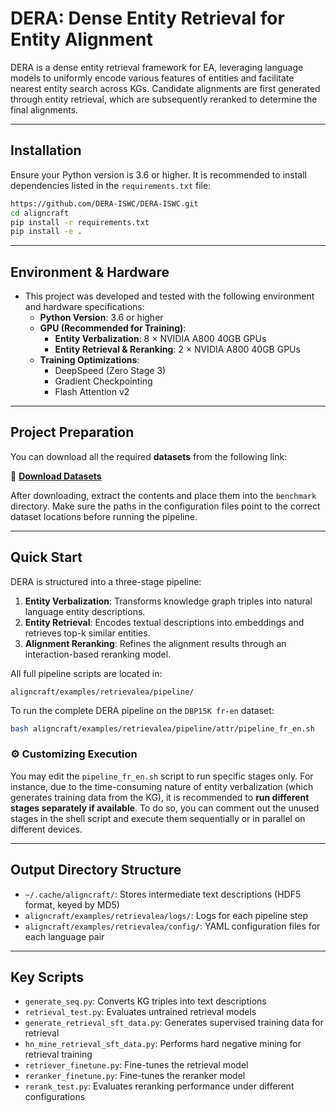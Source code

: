 # DERA: Dense Entity Retrieval for Entity Alignment

DERA is a dense entity retrieval framework for EA, leveraging language models to uniformly encode various features of entities and facilitate nearest entity search across KGs. Candidate alignments are first generated through entity retrieval, which are subsequently reranked to determine the final alignments.

------

## Installation

Ensure your Python version is 3.6 or higher. It is recommended to install dependencies listed in the `requirements.txt` file:

```bash
https://github.com/DERA-ISWC/DERA-ISWC.git
cd aligncraft
pip install -r requirements.txt
pip install -e .
```

------

## Environment & Hardware

- This project was developed and tested with the following environment and hardware specifications:
  - **Python Version**: 3.6 or higher
  - **GPU (Recommended for Training)**:
    - **Entity Verbalization**: 8 × NVIDIA A800 40GB GPUs
    - **Entity Retrieval & Reranking**: 2 × NVIDIA A800 40GB GPUs
  - **Training Optimizations**:
    - DeepSpeed (Zero Stage 3)
    - Gradient Checkpointing
    - Flash Attention v2

------

## Project Preparation

You can download all the required **datasets** from the following link:

📂 **[Download Datasets](https://drive.google.com/file/d/1UEWVpLEnnnVmf6tofsNS1GwmtjCflKp1/view?usp=sharing)**

After downloading, extract the contents and place them into the `benchmark` directory. Make sure the paths in the configuration files point to the correct dataset locations before running the pipeline.

------

## Quick Start

DERA is structured into a three-stage pipeline:

1. **Entity Verbalization**: Transforms knowledge graph triples into natural language entity descriptions.
2. **Entity Retrieval**: Encodes textual descriptions into embeddings and retrieves top-k similar entities.
3. **Alignment Reranking**: Refines the alignment results through an interaction-based reranking model.

All full pipeline scripts are located in:

```
aligncraft/examples/retrievalea/pipeline/
```

To run the complete DERA pipeline on the `DBP15K fr-en` dataset:

```bash
bash aligncraft/examples/retrievalea/pipeline/attr/pipeline_fr_en.sh
```

### ⚙️ Customizing Execution

You may edit the `pipeline_fr_en.sh` script to run specific stages only. For instance, due to the time-consuming nature of entity verbalization (which generates training data from the KG), it is recommended to **run different stages separately if available**. To do so, you can comment out the unused stages in the shell script and execute them sequentially or in parallel on different devices.

------

## Output Directory Structure

- `~/.cache/aligncraft/`: Stores intermediate text descriptions (HDF5 format, keyed by MD5)
- `aligncraft/examples/retrievalea/logs/`: Logs for each pipeline step
- `aligncraft/examples/retrievalea/config/`: YAML configuration files for each language pair

------

## Key Scripts

- `generate_seq.py`: Converts KG triples into text descriptions
- `retrieval_test.py`: Evaluates untrained retrieval models
- `generate_retrieval_sft_data.py`: Generates supervised training data for retrieval
- `hn_mine_retrieval_sft_data.py`: Performs hard negative mining for retrieval training
- `retriever_finetune.py`: Fine-tunes the retrieval model
- `reranker_finetune.py`: Fine-tunes the reranker model
- `rerank_test.py`: Evaluates reranking performance under different configurations